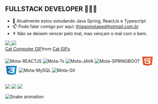 ## FULLSTACK DEVELOPER 👨🏽‍💻

- 🌱 Atualmente estou estudando Java Spring, ReactJs e Typescript
- 📫 Pode falar comigo por aqui: thiagomotape@hotmail.com.br
- ✝️ Não se deixem vencer pelo mal, mas vençam o mal com o bem.

<div >
  <a href="https://github.com/thiagomotaPE">
  <img height="160em" src="https://github-readme-stats.vercel.app/api?username=thiagomotaPE&show_icons=true&theme=dark&include_all_commits=true&count_private=true"/>
  <img height="160em" src="https://github-readme-stats.vercel.app/api/top-langs/?username=thiagomotaPE&layout=compact&langs_count=7&theme=dark"/>
  <div class="tenor-gif-embed" data-postid="17611078" data-share-method="host" data-aspect-ratio="1.30081" data-width="100%"><a href="https://tenor.com/view/cat-computer-mouse-notebook-developer-gif-17611078">Cat Computer GIF</a>from <a href="https://tenor.com/search/cat-gifs">Cat GIFs</a></div> <script type="text/javascript" async src="https://tenor.com/embed.js"></script>
</div>
  
 <div style="display: inline_block"><br>
  <img align="center" alt="Mota-REACTJS" height="30" width="40" src="https://cdn.jsdelivr.net/gh/devicons/devicon/icons/react/react-original.svg" />
  <img align="center" alt="Mota-Ts" height="30" width="40" src="https://cdn.jsdelivr.net/gh/devicons/devicon/icons/typescript/typescript-original.svg">
  <img align="center" alt="Mota-JAVA" height="30" width="40" src="https://cdn.jsdelivr.net/gh/devicons/devicon/icons/java/java-original-wordmark.svg" />
  <img align="center" alt="Mota-SPRINGBOOT" height="30" width="40" src="https://cdn.jsdelivr.net/gh/devicons/devicon/icons/spring/spring-original.svg" />
  <img align="center" alt="Mota-HTML" height="30" width="40" src="https://raw.githubusercontent.com/devicons/devicon/master/icons/html5/html5-original.svg">
  <img align="center" alt="Mota-CSS" height="30" width="40" src="https://raw.githubusercontent.com/devicons/devicon/master/icons/css3/css3-original.svg">
  <img align="center" alt="Mota-MySQL" height="30" width="40" src="https://cdn.jsdelivr.net/gh/devicons/devicon/icons/mysql/mysql-original-wordmark.svg" />
  <img align="center" alt="Mota-Git" height="30" width="40" src="https://cdn.jsdelivr.net/gh/devicons/devicon/icons/git/git-original.svg" />
 </div>
  
  ##
  
<div> 
  <a href="https://www.instagram.com/eu_thiagomota/" target="_blank" rel="external"><img src="https://img.shields.io/badge/-Instagram-%23E4405F?style=for-the-badge&logo=instagram&logoColor=white" target="_blank" rel="external"></a>
  <a href = "https://outlook.live.com/mail/0/"><img src="https://img.shields.io/badge/Microsoft_Outlook-0078D4?style=for-the-badge&logo=microsoft-outlook&logoColor=white" target="_blank" rel="external"></a>
  <a href="https://www.linkedin.com/in/thiago-mota-a97036192/" target="_blank"><img src="https://img.shields.io/badge/-LinkedIn-%230077B5?style=for-the-badge&logo=linkedin&logoColor=white" target="_blank" rel="external"></a> 
 
  ![Snake animation](https://github.com/thiagomotaPE/thiagomotaPE/blob/output/github-contribution-grid-snake.svg)
 
</div>


